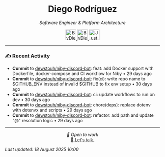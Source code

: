 
<div align="center" style="margin-top: 16px;">
<h1 align="center"><strong>Diego Rodríguez</strong></h1>
<i>Software Engineer & Platform Architecture</i>
<p></p>
  <a href="https://linkedin.com/in/bydiego" target="_blank">
    <img src="https://img.icons8.com/?size=100&id=8808&format=png&color=000000" alt="ByDiego LinkedIn" height="34" width="34">
</a>
<a href="https://www.fiverr.com/diego_roguez/" target="_blank">
    <img src="https://img.icons8.com/?size=100&id=14h574ySQ7kG&format=png&color=000000" alt="ByDiego Fiverr" height="34" width="34">
</a>

<a href="https://justdiego.com" target="_blank">
    <img src="https://img.icons8.com/?size=100&id=bAmuw2Fk26u0&format=png&color=000000" alt="JustDiego Website" height="34" width="34">
</a>

</div>

---

### ✍ Recent Activity


- <strong>Commit</strong> to <a href="https://github.com/dewstouh/niby-discord-bot">dewstouh/niby-discord-bot</a>: feat: add Docker support with Dockerfile, docker-compose and CI workflow for Niby • 29 days ago
- <strong>Commit</strong> to <a href="https://github.com/dewstouh/niby-discord-bot">dewstouh/niby-discord-bot</a>: fix(ci): write repo name to $GITHUB_ENV instead of invalid $GITHUB to fix env setup • 30 days ago
- <strong>Commit</strong> to <a href="https://github.com/dewstouh/niby-discord-bot">dewstouh/niby-discord-bot</a>: ci: update workflows to run on dev • 30 days ago
- <strong>Commit</strong> to <a href="https://github.com/dewstouh/niby-discord-bot">dewstouh/niby-discord-bot</a>: chore(deps): replace dotenv with dotenvx and scripts • 29 days ago
- <strong>Commit</strong> to <a href="https://github.com/dewstouh/niby-discord-bot">dewstouh/niby-discord-bot</a>: refactor: add path and update "@" resolution logic • 29 days ago


---

<p align="center">
  <i>💼 Open to work</i><br>
  <a href="mailto:diego@justdiego.com">📧 Let's talk.</a>
</p>

*Last updated: 18 August 2025 16:00*   
